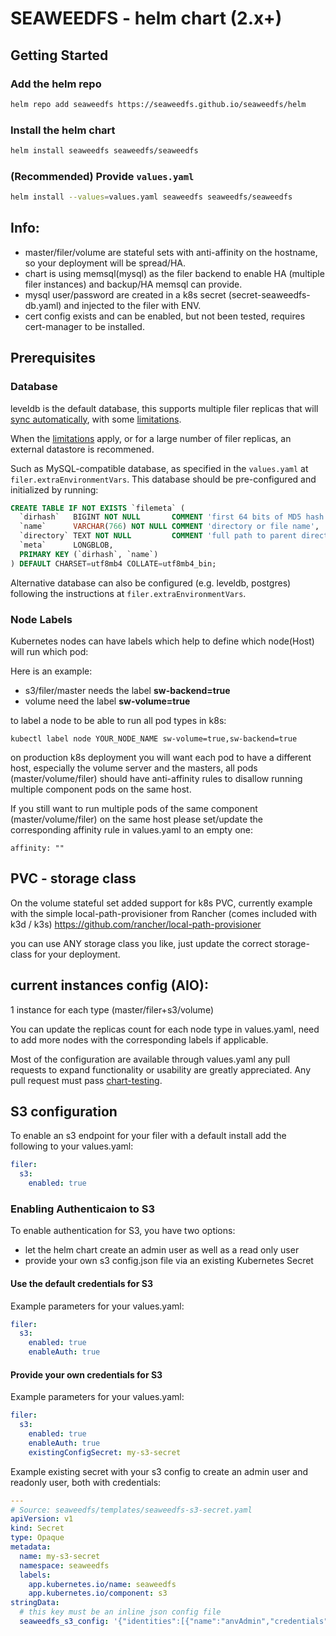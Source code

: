 # SEAWEEDFS - helm chart (2.x+)

## Getting Started

### Add the helm repo

```bash
helm repo add seaweedfs https://seaweedfs.github.io/seaweedfs/helm
```

### Install the helm chart

```bash
helm install seaweedfs seaweedfs/seaweedfs
```

### (Recommended) Provide `values.yaml`

```bash
helm install --values=values.yaml seaweedfs seaweedfs/seaweedfs
```

## Info:
* master/filer/volume are stateful sets with anti-affinity on the hostname,
so your deployment will be spread/HA.
* chart is using memsql(mysql) as the filer backend to enable HA (multiple filer instances) and backup/HA memsql can provide.
* mysql user/password are created in a k8s secret (secret-seaweedfs-db.yaml) and injected to the filer with ENV.
* cert config exists and can be enabled, but not been tested, requires cert-manager to be installed.

## Prerequisites
### Database

leveldb is the default database, this supports multiple filer replicas that will [sync automatically](https://github.com/seaweedfs/seaweedfs/wiki/Filer-Store-Replication), with some [limitations](https://github.com/seaweedfs/seaweedfs/wiki/Filer-Store-Replication#limitation).

When the [limitations](https://github.com/seaweedfs/seaweedfs/wiki/Filer-Store-Replication#limitation) apply, or for a large number of filer replicas, an external datastore is recommened.

Such as MySQL-compatible database, as specified in the `values.yaml` at `filer.extraEnvironmentVars`.
This database should be pre-configured and initialized by running:
```sql
CREATE TABLE IF NOT EXISTS `filemeta` (
  `dirhash`   BIGINT NOT NULL       COMMENT 'first 64 bits of MD5 hash value of directory field',
  `name`      VARCHAR(766) NOT NULL COMMENT 'directory or file name',
  `directory` TEXT NOT NULL         COMMENT 'full path to parent directory',
  `meta`      LONGBLOB,
  PRIMARY KEY (`dirhash`, `name`)
) DEFAULT CHARSET=utf8mb4 COLLATE=utf8mb4_bin;
```

Alternative database can also be configured (e.g. leveldb, postgres) following the instructions at `filer.extraEnvironmentVars`.

### Node Labels
Kubernetes nodes can have labels which help to define which node(Host) will run which pod:

Here is an example:
* s3/filer/master needs the label **sw-backend=true**
* volume need the label **sw-volume=true**

to label a node to be able to run all pod types in k8s:
```
kubectl label node YOUR_NODE_NAME sw-volume=true,sw-backend=true
```

on production k8s deployment you will want each pod to have a different host,
especially the volume server and the masters, all pods (master/volume/filer)
should have anti-affinity rules to disallow running multiple component pods  on the same host.

If you still want to run multiple pods of the same component (master/volume/filer) on the same host please set/update the corresponding affinity rule in values.yaml to an empty one:

```affinity: ""```

## PVC - storage class ###

On the volume stateful set added support for k8s PVC, currently example
with the simple local-path-provisioner from Rancher (comes included with k3d / k3s)
https://github.com/rancher/local-path-provisioner

you can use ANY storage class you like, just update the correct storage-class
for your deployment.

## current instances config (AIO):

1 instance for each type (master/filer+s3/volume)

You can update the replicas count for each node type in values.yaml,
need to add more nodes with the corresponding labels if applicable.

Most of the configuration are available through values.yaml any pull requests to expand functionality or usability are greatly appreciated. Any pull request must pass [chart-testing](https://github.com/helm/chart-testing).

## S3 configuration

To enable an s3 endpoint for your filer with a default install add the following to your values.yaml:

```yaml
filer:
  s3:
    enabled: true
```

### Enabling Authenticaion to S3

To enable authentication for S3, you have two options:

- let the helm chart create an admin user as well as a read only user
- provide your own s3 config.json file via an existing Kubernetes Secret

#### Use the default credentials for S3

Example parameters for your values.yaml:

```yaml
filer:
  s3:
    enabled: true
    enableAuth: true
```

#### Provide your own credentials for S3

Example parameters for your values.yaml:

```yaml
filer:
  s3:
    enabled: true
    enableAuth: true
    existingConfigSecret: my-s3-secret
```

Example existing secret with your s3 config to create an admin user and readonly user, both with credentials:

```yaml
---
# Source: seaweedfs/templates/seaweedfs-s3-secret.yaml
apiVersion: v1
kind: Secret
type: Opaque
metadata:
  name: my-s3-secret
  namespace: seaweedfs
  labels:
    app.kubernetes.io/name: seaweedfs
    app.kubernetes.io/component: s3
stringData:
  # this key must be an inline json config file
  seaweedfs_s3_config: '{"identities":[{"name":"anvAdmin","credentials":[{"accessKey":"snu8yoP6QAlY0ne4","secretKey":"PNzBcmeLNEdR0oviwm04NQAicOrDH1Km"}],"actions":["Admin","Read","Write"]},{"name":"anvReadOnly","credentials":[{"accessKey":"SCigFee6c5lbi04A","secretKey":"kgFhbT38R8WUYVtiFQ1OiSVOrYr3NKku"}],"actions":["Read"]}]}'
```
